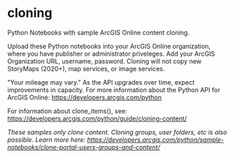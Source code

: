 # cloning
Python Notebooks with sample ArcGIS Online content cloning.

Upload these Python notebooks into your ArcGIS Online organization, where you have publisher or administrator priveleges.  Add your ArcGIS Organization URL, username, password.  Cloning will not copy new StoryMaps (2020+), map services, or image services. 

"Your mileage may vary." As the API upgrades over time, expect improvements in capacity.  For more information about the Python API for ArcGIS Online:
https://developers.arcgis.com/python

For information about clone_items(), see:
https://developers.arcgis.com/python/guide/cloning-content/

<i>These samples only clone content. Cloning groups, user folders, etc is also possible. Learn more here: https://developers.arcgis.com/python/sample-notebooks/clone-portal-users-groups-and-content/</i>
